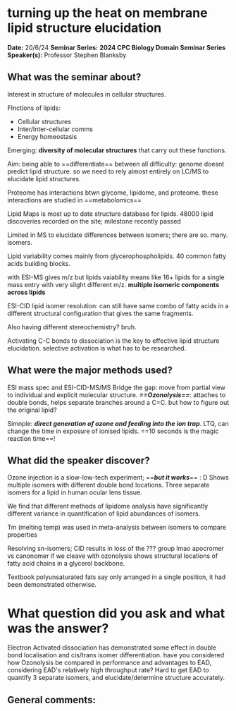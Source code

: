 # turning up the heat on membrane lipid structure elucidation

**Date:** 20/6/24
**Seminar Series:** **2024 CPC Biology Domain Seminar Series**
**Speaker(s):** Professor Stephen Blanksby

## What was the seminar about?
Interest in structure of molecules in cellular structures.

FInctions of lipids:
- Cellular structures
- Inter/Inter-cellular comms
- Energy homeostasis

Emerging: **diversity of molecular structures** that carry out these functions.

Aim: being able to ==differentiate== between all 
difficulty:
genome doesnt predict lipid structure. so we need to rely almost entirely on LC/MS to elucidate lipid structures.

Proteome has interactions btwn glycome, lipidome, and proteome. these interactions are studied in ==metabolomics== 

Lipid Maps is most up to date structure database for lipids.
48000 lipid discoveries recorded on the site; milestone recently passed

Limited in MS to elucidate differences between isomers; there are so. many. isomers.

Lipid variability comes mainly from glycerophospholipids.
40 common fatty acids building blocks.

with ESI-MS gives m/z but lipids vaiability means like 16+ lipids for a single mass entry with very slight different m/z. **multiple isomeric components across lipids**

ESI-CID lipid isomer resolution: can still have same combo of fatty acids in a different structural configuration that gives the same fragments.

Also having different stereochemistry? bruh.

Activating C-C bonds to dissociation is the key to effective lipid structure elucidation. selective activation is what has to be researched.

## What were the major methods used?
ESI mass spec and ESI-CID-MS/MS
Bridge the gap: move from partial view to individual and explicit molecular structure.
***==Ozonolysis==***: attaches to double bonds, helps separate branches around a C=C. but how to figure out the original lipid?

Simnple: ***direct generation of ozone and feeding into the ion trap***. LTQ, can change the time in exposure of ionised lipids. ==10 seconds is the magic reaction time==!






## What did the speaker discover?

Ozone injection is a slow-low-tech experiment; ==***but it works***== : D
Shows multiple isomers with different double bond locations. Three separate isomers for a lipid in human ocular lens tissue.

We find that different methods of lipidome analysis have significantly different variance in quantification of lipid abundances of isomers.

Tm (melting temp) was used in meta-analysis between isomers to compare properties

Resolving sn-isomers; CID results in loss of the ??? group lmao
apocromer vs canonomer
if we cleave with ozonolysis shows structural locations of fatty acid chains in a glycerol backbone.

Textbook polyunsaturated fats say only arranged in a single position, it had been demonstrated otherwise.

# What question did you ask and what was the answer?

Electron Activated dissociation has demonstrated some effect in double bond localisation and cis/trans isomer differentiation. have you considered how Ozonolysis be compared in performance and advantages to EAD, considering EAD's relatively high throughput rate?
Hard to get EAD to quantify 3 separate isomers, and elucidate/determine structure accurately. 


## General comments:
